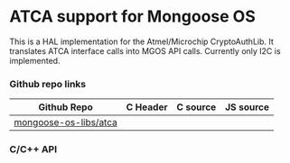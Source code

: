 # ATCA support for Mongoose OS

This is a HAL implementation for the Atmel/Microchip CryptoAuthLib. It
translates ATCA interface calls into MGOS API calls. Currently only I2C is
implemented.

### Github repo links
| Github Repo | C Header | C source  | JS source |
| ----------- | -------- | --------  | ----------------- |
| [mongoose-os-libs/atca](https://github.com/mongoose-os-libs/atca) | &nbsp; | &nbsp;  | &nbsp;         |


### C/С++ API
